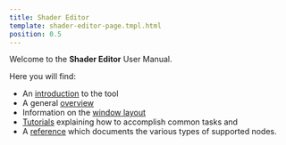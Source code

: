```yaml
---
title: Shader Editor
template: shader-editor-page.tmpl.html
position: 0.5
---
```


Welcome to the __Shader Editor__ User Manual.

Here you will find:
- An [introduction][1] to the tool
- A general [overview][3]
- Information on the [window layout][2]
- [Tutorials][4] explaining how to accomplish common tasks and
- A [reference][5] which documents the various types of supported nodes.

[1]: /shader-editor/introduction
[2]: /shader-editor/window-layout
[3]: /shader-editor/workflow
[4]: /shader-editor/tutorials
[5]: /shader-editor/reference